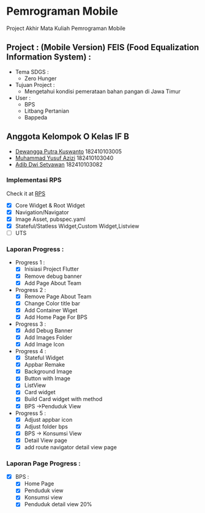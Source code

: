 # Pemrograman Mobile
Project Akhir Mata Kuliah Pemrograman Mobile

## Project : (Mobile Version) FEIS (Food Equalization Information System) :
+ Tema SDGS :
    + Zero Hunger
+ Tujuan Project : 
    + Mengetahui kondisi pemerataan bahan pangan di Jawa Timur
+ User :
    + BPS
    + Litbang Pertanian
    + Bappeda

## Anggota Kelompok O Kelas IF B
+ [Dewangga Putra Kuswanto](https://github.com/dewangga-pk)   182410103005
+ [Muhammad Yusuf Azizi](https://github.com/kproyusuf)      182410103040
+ [Adib Dwi Setyawan](https://github.com/adib86)         182410103082

### Implementasi RPS
Check it at [RPS](https://docs.google.com/spreadsheets/d/1UkqZhGRY1-Vz9fLrN3Jlbtz1pK-o4Jum6wy8gk1nCV4/edit#gid=0)
- [x] Core Widget & Root Widget
- [x] Navigation/Navigator
- [x] Image Asset, pubspec.yaml
- [x] Stateful/Statless Widget,Custom Widget,Listview
- [ ] UTS

### Laporan Progress :
- Progress 1 :
    + [x] Inisiasi Project Flutter
    + [x] Remove debug banner
    + [x] Add Page About Team
- Progress 2 :
    + [x] Remove Page About Team
    + [x] Change Color title bar
    + [x] Add Container Wiget
    + [x] Add Home Page For BPS
- Progress 3 :
    + [x] Add Debug Banner
    + [x] Add Images Folder
    + [x] Add Image Icon
- Progress 4 :
    + [x] Stateful Widget
    + [x] Appbar Remake
    + [x] Background Image
    + [x] Button with Image
    + [x] ListView
    + [x] Card widget
    + [x] Build Card widget with method
    + [x] BPS ->Penduduk View
- Progress 5 :
    + [x] Adjust appbar icon
    + [x] Adjust folder bps
    + [x] BPS -> Konsumsi View
    + [x] Detail View page
    + [x] add route navigator detail view page

### Laporan Page Progress :
- [x] BPS :
    + [x] Home Page
    + [x] Penduduk view
    + [x] Konsumsi view
    + [x] Penduduk detail view 20%

